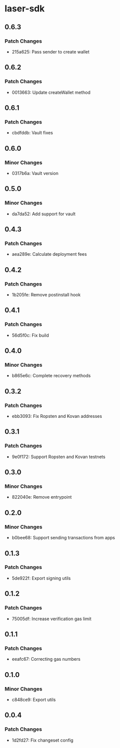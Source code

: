 # laser-sdk

## 0.6.3

### Patch Changes

-   215a625: Pass sender to create wallet

## 0.6.2

### Patch Changes

-   0013663: Update createWallet method

## 0.6.1

### Patch Changes

-   cbdfddb: Vault fixes

## 0.6.0

### Minor Changes

-   0317b6a: Vault version

## 0.5.0

### Minor Changes

-   da7da52: Add support for vault

## 0.4.3

### Patch Changes

-   aea289e: Calculate deployment fees

## 0.4.2

### Patch Changes

-   1b205fe: Remove postinstall hook

## 0.4.1

### Patch Changes

-   56d5f0c: Fix build

## 0.4.0

### Minor Changes

-   b865e6c: Complete recovery methods

## 0.3.2

### Patch Changes

-   ebb3093: Fix Ropsten and Kovan addresses

## 0.3.1

### Patch Changes

-   9e0f172: Support Ropsten and Kovan testnets

## 0.3.0

### Minor Changes

-   822040e: Remove entrypoint

## 0.2.0

### Minor Changes

-   b0bee68: Support sending transactions from apps

## 0.1.3

### Patch Changes

-   5de922f: Export signing utils

## 0.1.2

### Patch Changes

-   75005df: Increase verification gas limit

## 0.1.1

### Patch Changes

-   eeafc67: Correcting gas numbers

## 0.1.0

### Minor Changes

-   c848ce9: Export utils

## 0.0.4

### Patch Changes

-   1d2fd27: Fix changeset config
